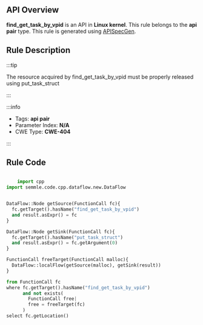 ---
---


## API Overview
**find_get_task_by_vpid** is an API in **Linux kernel**. This rule belongs to the **api pair** type. This rule is generated using [APISpecGen](../../tools/APISpecGen).
## Rule Description

:::tip

The resource acquired by find_get_task_by_vpid must be properly released using put_task_struct

:::

:::info

- Tags: **api pair**
- Parameter Index: **N/A**
- CWE Type: **CWE-404**

:::

## Rule Code
```python

    import cpp
import semmle.code.cpp.dataflow.new.DataFlow


DataFlow::Node getSource(FunctionCall fc){
  fc.getTarget().hasName("find_get_task_by_vpid")
  and result.asExpr() = fc
}

DataFlow::Node getSink(FunctionCall fc){
  fc.getTarget().hasName("put_task_struct")
  and result.asExpr() = fc.getArgument(0)
}

FunctionCall freeTarget(FunctionCall malloc){
  DataFlow::localFlow(getSource(malloc), getSink(result))
}

from FunctionCall fc
where fc.getTarget().hasName("find_get_task_by_vpid")
      and not exists(
        FunctionCall free| 
        free = freeTarget(fc)
      )
select fc.getLocation()

    
```
